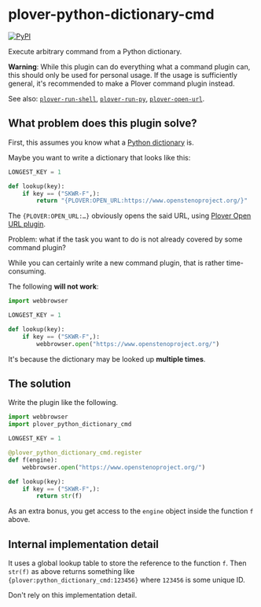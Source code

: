 # plover-python-dictionary-cmd

[![PyPI](https://img.shields.io/pypi/v/plover-python-dictionary-cmd?style=flat)](https://pypi.python.org/pypi/plover-python-dictionary-cmd/)

Execute arbitrary command from a Python dictionary.

**Warning**: While this plugin can do everything what a command plugin can, this should
only be used for personal usage. If the usage is sufficiently general, it's recommended to make
a Plover command plugin instead.

See also: [`plover-run-shell`](https://github.com/user202729/plover_run_shell), [`plover-run-py`](https://github.com/user202729/plover-run-py), [`plover-open-url`](https://github.com/user202729/plover-comment).

## What problem does this plugin solve?

First, this assumes you know what a [Python dictionary](https://github.com/openstenoproject/plover_python_dictionary) is.

Maybe you want to write a dictionary that looks like this:

```python
LONGEST_KEY = 1

def lookup(key):
    if key == ("SKWR-F",):
        return "{PLOVER:OPEN_URL:https://www.openstenoproject.org/}"
```

The `{PLOVER:OPEN_URL:…}` obviously opens the said URL, using [Plover Open URL plugin](https://github.com/nsmarkop/plover_open_url).

Problem: what if the task you want to do is not already covered by some command plugin?

While you can certainly write a new command plugin, that is rather time-consuming.

The following **will not work**:

```python
import webbrowser

LONGEST_KEY = 1

def lookup(key):
    if key == ("SKWR-F",):
        webbrowser.open("https://www.openstenoproject.org/")
```
It's because the dictionary may be looked up **multiple times**.

## The solution

Write the plugin like the following.

```python
import webbrowser
import plover_python_dictionary_cmd

LONGEST_KEY = 1

@plover_python_dictionary_cmd.register
def f(engine):
    webbrowser.open("https://www.openstenoproject.org/")

def lookup(key):
    if key == ("SKWR-F",):
        return str(f)
```

As an extra bonus, you get access to the `engine` object inside the function `f` above.

## Internal implementation detail

It uses a global lookup table to store the reference to the function `f`. Then `str(f)` as above
returns something like `{plover:python_dictionary_cmd:123456}` where `123456` is some unique ID.

Don't rely on this implementation detail.
